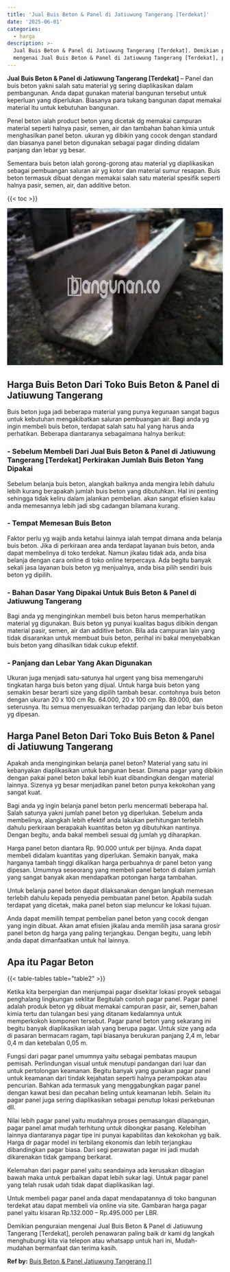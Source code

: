 ```yaml
---
title: 'Jual Buis Beton & Panel di Jatiuwung Tangerang [Terdekat]'
date: '2025-06-01'
categories:
  - harga
description: >-
  Jual Buis Beton & Panel di Jatiuwung Tangerang [Terdekat]. Demikian penguraian
  mengenai Jual Buis Beton & Panel di Jatiuwung Tangerang [Terdekat], peroleh...
---
```


**Jual Buis Beton & Panel di Jatiuwung Tangerang \[Terdekat\]** – Panel dan buis beton yakni salah satu material yg sering diaplikasikan dalam pembangunan. Anda dapat gunakan material bangunan tersebut untuk keperluan yang diperlukan. Biasanya para tukang bangunan dapat memakai material itu untuk kebutuhan bangunan.

Penel beton ialah product beton yang dicetak dg memakai campuran material seperti halnya pasir, semen, air dan tambahan bahan kimia untuk menghasilkan panel beton. ukuran yg dibikin yang cocok dengan standard dan biasanya panel beton digunakan sebagai pagar dinding didalam panjang dan lebar yg besar.

Sementara buis beton ialah gorong-gorong atau material yg diaplikasikan sebagai pembuangan saluran air yg kotor dan material sumur resapan. Buis beton termasuk dibuat dengan memakai salah satu material spesifik seperti halnya pasir, semen, air, dan additive beton.

{{< toc >}}

![Jual Buis Beton & Panel di Jatiuwung Tangerang [Terdekat]](/images/jual-panel-buis-beton-murah-34.png)

## Harga Buis Beton Dari Toko Buis Beton & Panel di Jatiuwung Tangerang

Buis beton juga jadi beberapa material yang punya kegunaan sangat bagus untuk kebutuhan mengakibatkan saluran pembuangan air. Bagi anda yg ingin membeli buis beton, terdapat salah satu hal yang harus anda perhatikan. Beberapa diantaranya sebagaimana halnya berikut:

### \- Sebelum Membeli Dari Jual Buis Beton & Panel di Jatiuwung Tangerang \[Terdekat\] Perkirakan Jumlah Buis Beton Yang Dipakai

Sebelum belanja buis beton, alangkah baiknya anda mengira lebih dahulu lebih kurang berapakah jumlah buis beton yang dibutuhkan. Hal ini penting sehingga tidak keliru dalam jalankan pembelian. akan sangat efisien kalau anda memesannya lebih jadi sbg cadangan bilamana kurang.

### \- Tempat Memesan Buis Beton

Faktor perlu yg wajib anda ketahui lainnya ialah tempat dimana anda belanja buis beton. Jika di perkiraan area anda terdapat layanan buis beton, anda dapat membelinya di toko terdekat. Namun jikalau tidak ada, anda bisa belanja dengan cara online di toko online terpercaya. Ada begitu banyak sekali jasa layanan buis beton yg menjualnya, anda bisa pilih sendiri buis beton yg dipilih.

### \- Bahan Dasar Yang Dipakai Untuk Buis Beton & Panel di Jatiuwung Tangerang

Bagi anda yg menginginkan membeli buis beton harus memperhatikan material yg digunakan. Buis beton yg punyai kualitas bagus dibikin dengan material pasir, semen, air dan additive beton. Bila ada campuran lain yang tidak disarankan untuk membuat buis beton, perihal ini bakal menyebabkan buis beton yang dihasilkan tidak cukup efektif.

### \- Panjang dan Lebar Yang Akan Digunakan

Ukuran juga menjadi satu-satunya hal urgent yang bisa memengaruhi tingkatan harga buis beton yang dijual. Untuk harga buis beton yang semakin besar berarti size yang dipilih tambah besar. contohnya buis beton dengan ukuran 20 x 100 cm Rp. 64.000, 20 x 100 cm Rp. 89.000, dan seterusnya. Itu semua menyesuaikan terhadap panjang dan lebar buis beton yg dipesan.

## Harga Panel Beton Dari Toko Buis Beton & Panel di Jatiuwung Tangerang

Apakah anda menginginkan belanja panel beton? Material yang satu ini kebanyakan diaplikasikan untuk bangunan besar. Dimana pagar yang dibikin dengan pakai panel beton bakal lebih kuat dibandingkan dengan material lainnya. Sizenya yg besar menjadikan panel beton punya kekokohan yang sangat kuat.

Bagi anda yg ingin belanja panel beton perlu mencermati beberapa hal. Salah satunya yakni jumlah panel beton yg diperlukan. Sebelum anda membelinya, alangkah lebih efektif anda lakukan perhitungan terlebih dahulu perkiraan berapakah kuantitas beton yg dibutuhkan nantinya. Dengan begitu, anda bakal membeli sesuai dg jumlah yg diharapkan.

Harga panel beton diantara Rp. 90.000 untuk per bijinya. Anda dapat membeli didalam kuantitas yang diperlukan. Semakin banyak, maka harganya tambah tinggi dikalikan harga perbuahnya dr panel beton yang dipesan. Umumnya seseorang yang membeli panel beton di dalam jumlah yang sangat banyak akan mendapatkan potongan harga tambahan.

Untuk belanja panel beton dapat dilaksanakan dengan langkah memesan terlebih dahulu kepada penyedia pembuatan panel beton. Apabila sudah terdapat yang dicetak, maka panel beton siap meluncur ke lokasi tujuan.

Anda dapat memilih tempat pembelian panel beton yang cocok dengan yang ingin dibuat. Akan amat efisien jikalau anda memilih jasa sarana grosir panel beton dg harga yang paling terjangkau. Dengan begitu, uang lebih anda dapat dimanfaatkan untuk hal lainnya.

## Apa itu Pagar Beton

{{< table-tables table="table2" >}}

Ketika kita berpergian dan menjumpai pagar disekitar lokasi proyek sebagai penghalang lingkungan seklitar Begitulah contoh pagar panel. Pagar panel adalah produk beton yg dibuat memakai campuran pasir, air, semen,bahan kimia tertu dan tulangan besi yang ditanam kedalamnya untuk memperkokoh komponen tersebut. Pagar panel beton yang sekarang ini begitu banyak diaplikasikan ialah yang berupa pagar. Untuk size yang ada di pasaran bermacam ragam, tapi biasanya berukuran panjang 2,4 m, lebar 0,4 m dan ketebalan 0,05 m.

Fungsi dari pagar panel umumnya yaitu sebagai pembatas maupun pemisah. Perlindungan visual untuk menutupi pandangan dari luar dan untuk pertolongan keamanan. Begitu banyak yang gunakan pagar panel untuk keamanan dari tindak kejahatan seperti halnya perampokan atau pencurian. Bahkan ada termasuk yang menggabungkan pagar panel dengan kawat besi dan pecahan beling untuk keamanan lebih. Selain itu pagar panel juga sering diaplikasikan sebagai penutup lokasi perkebunan dll.

Nilai lebih pagar panel yaitu mudahnya proses pemasangan dilapangan, pagar panel amat mudah terhitung untuk dibongkar pasang. Kelebihan lainnya diantaranya pagar tipe ini punyai kapabilitas dan kekokohan yg baik. Harga dr pagar model ini terbilang ekonomis dan lebih terjangkau dibandingkan pagar biasa. Dari segi perawatan pagar ini jadi mudah dikarenakan tidak gampang berkarat.

Kelemahan dari pagar panel yaitu seandainya ada kerusakan dibagian bawah maka untuk perbaikan dapat lebih sukar lagi. Untuk pagar panel yang telah rusak udah tidak dapat diaplikasikan lagi.

Untuk membeli pagar panel anda dapat mendapatannya di toko bangunan terdekat atau dapat membeli via online via site. Gambaran harga pagar panel yaitu kisaran Rp.132.000 – Rp.495.000 per LBR.

Demikian penguraian mengenai Jual Buis Beton & Panel di Jatiuwung Tangerang \[Terdekat\], peroleh penawaran paling baik dr kami dg langkah menghubungi kita via telepon atau whatsapp untuk hari ini, Mudah-mudahan bermanfaat dan terima kasih.

**Ref by:** [Buis Beton & Panel Jatiuwung Tangerang []](https://id.wikipedia.org/wiki/Buis)
